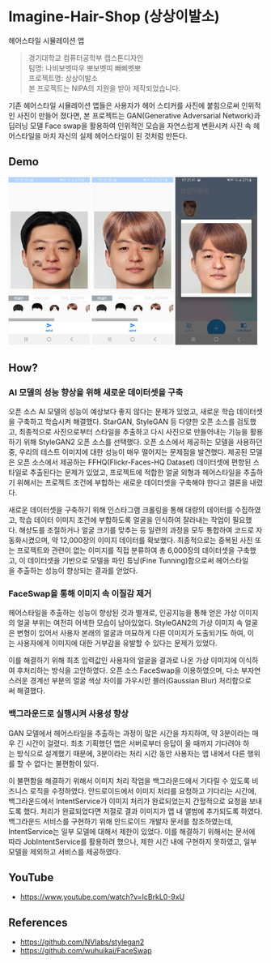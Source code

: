 # Imagine-Hair-Shop (상상이발소)
헤어스타일 시뮬레이션 앱

> 경기대학교 컴퓨터공학부 캡스톤디자인 <br>
> 팀명: 나비보벳따우 뽀보벳띠 빠삐벳뽀 <br>
> 프로젝트명: 상상이발소 <br>
> 본 프로젝트는 NIPA의 지원을 받아 제작되었습니다. <br>

기존 헤어스타일 시뮬레이션 앱들은 사용자가 헤어 스티커를 사진에 붙힘으로써 인위적인 사진이 만들어 졌다면, 본 프로젝트는 GAN(Generative Adversarial Network)과 딥러닝 모델 Face swap을 활용하여 인위적인 모습을 자연스럽게 변환시켜 사진 속 헤어스타일을 마치 자신의 실제 헤어스타일이 된 것처럼 만든다.

## Demo
<img src="android/images/before_styling2.jpg" width="32%">  <img src="android/images/after_styling.jpg" width="32%">  <img src="android/images/after_process.jpg" width="32%">

## How?
### AI 모델의 성능 향상을 위해 새로운 데이터셋을 구축
오픈 소스 AI 모델의 성능이 예상보다 좋지 않다는 문제가 있었고, 새로운 학습 데이터셋을 구축하고 학습시켜 해결했다. StarGAN, StyleGAN 등 다양한 오픈 소스를 검토했고, 최종적으로 사진으로부터 스타일을 추출하고 다시 사진으로 만들어내는 기능을 활용하기 위해 StyleGAN2 오픈 소스를 선택했다. 오픈 소스에서 제공하는 모델을 사용하던 중, 우리의 테스트 이미지에 대한 성능이 매우 떨어지는 문제점을 발견했다. 제공된 모델은 오픈 소스에서 제공하는 FFHQ(Flickr-Faces-HQ Dataset) 데이터셋에 편향된 스타일로 추출된다는 문제가 있었고, 프로젝트에 적합한 얼굴 외형과 헤어스타일을 추출하기 위해서는 프로젝트 조건에 부합하는 새로운 데이터셋을 구축해야 한다고 결론을 내렸다.

새로운 데이터셋을 구축하기 위해 인스타그램 크롤링을 통해 대량의 데이터를 수집하였고, 학습 데이터 이미지 조건에 부합하도록 얼굴을 인식하여 잘라내는 작업이 필요했다. 해상도를 조절하거나 얼굴 크기를 맞추는 등 일련의 과정을 모두 통합하여 코드로 자동화시켰으며, 약 12,000장의 이미지 데이터를 확보했다. 최종적으로는 중복된 사진 또는 프로젝트와 관련이 없는 이미지를 직접 분류하여 총 6,000장의 데이터셋을 구축했고, 이 데이터셋을 기반으로 모델을 파인 튜닝(Fine Tunning)함으로써 헤어스타일을 추출하는 성능이 향상되는 결과를 얻었다.
  
### FaceSwap을 통해 이미지 속 이질감 제거
헤어스타일을 추출하는 성능이 향상된 것과 별개로, 인공지능을 통해 얻은 가상 이미지의 얼굴 부위는 여전히 어색한 모습이 남아있었다. StyleGAN2의 가상 이미지 속 얼굴은 변형이 있어서 사용자 본래의 얼굴과 미묘하게 다른 이미지가 도출되기도 하여, 이는 사용자에게 이미지에 대한 거부감을 유발할 수 있다는 문제가 있었다.

이를 해결하기 위해 최초 입력값인 사용자의 얼굴을 결과로 나온 가상 이미지에 이식하여 후처리하는 방식을 고안하였다. 오픈 소스 FaceSwap을 이용하였으며, 다소 부자연스러운 경계선 부분의 얼굴 색상 차이를 가우시안 블러(Gaussian Blur) 처리함으로써 해결했다.
  
### 백그라운드로 실행시켜 사용성 향상
GAN 모델에서 헤어스타일을 추출하는 과정이 많은 시간을 차지하여, 약 3분이라는 매우 긴 시간이 걸렸다. 최초 기획했던 앱은 서버로부터 응답이 올 때까지 기다려야 하는 방식으로 설계했기 때문에, 3분이라는 처리 시간 동안 사용자는 앱 내에서 다른 행위를 할 수 없다는 불편함이 있다.

이 불편함을 해결하기 위해서 이미지 처리 작업을 백그라운드에서 기다릴 수 있도록 비즈니스 로직을 수정하였다. 안드로이드에서 이미지 처리를 요청하고 기다리는 시간에, 백그라운드에서 IntentService가 이미지 처리가 완료되었는지 간헐적으로 요청을 보내도록 했다. 처리가 완료되었다면 저절로 결과 이미지가 앱 내 앨범에 추가되도록 하였다. 백그라운드 서비스를 구현하기 위해 안드로이드 개발자 문서를 참조하였는데, IntentService는 일부 모델에 대해서 제한이 있었다. 이를 해결하기 위해서는 문서에 따라 JobIntentService를 활용하려 했으나, 제한 시간 내에 구현하지 못하였고, 일부 모델을 제외하고 서비스를 제공하였다.

## YouTube
- https://www.youtube.com/watch?v=IcBrkL0-9xU

## References
- https://github.com/NVlabs/stylegan2
- https://github.com/wuhuikai/FaceSwap
